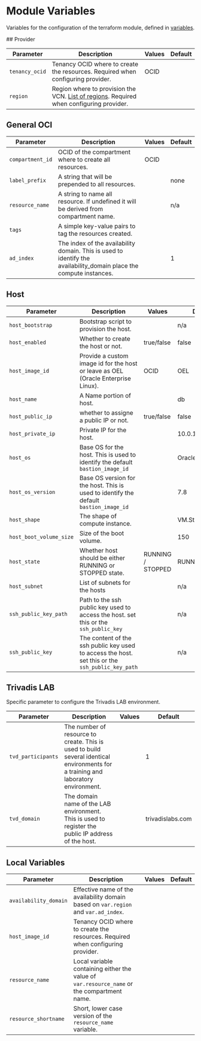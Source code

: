 # Module Variables

Variables for the configuration of the terraform module, defined in [variables](../variables.tf).

## Provider

| Parameter      | Description                                                                                                                                                        | Values | Default |
|----------------|--------------------------------------------------------------------------------------------------------------------------------------------------------------------|--------|---------|
| `tenancy_ocid` | Tenancy OCID where to create the resources. Required when configuring provider.                                                                                    | OCID   |         |
| `region`       | Region where to provision the VCN. [List of regions](https://docs.cloud.oracle.com/iaas/Content/General/Concepts/regions.htm). Required when configuring provider. |        |         |

## General OCI

| Parameter        | Description                                                                           | Values | Default |
|------------------|---------------------------------------------------------------------------------------|--------|---------|
| `compartment_id` | OCID of the compartment where to create all resources.                                | OCID   |         |
| `label_prefix`   | A string that will be prepended to all resources.                                     |        | none    |
| `resource_name`  | A string to name all resource. If undefined it will be derived from compartment name. |        | n/a     |
| `tags`           | A simple key-value pairs to tag the resources created.                                |        |         |
| `ad_index`       | The index of the availability domain. This is used to identify the availability_domain place the compute instances. |        | 1       |

## Host

| Parameter               | Description                                                                                          | Values            | Default          |
|-------------------------|------------------------------------------------------------------------------------------------------|-------------------|------------------|
| `host_bootstrap`        | Bootstrap script to provision the host.                                                              |                   | n/a              |
| `host_enabled`          | Whether to create the host or not.                                                                   | true/false        | false            |
| `host_image_id`         | Provide a custom image id for the host or leave as OEL (Oracle Enterprise Linux).                    | OCID              | OEL              |
| `host_name`             | A Name portion of host.                                                                              |                   | db               |
| `host_public_ip`        | whether to assigne a public IP or not.                                                               | true/false        | false            |
| `host_private_ip`       | Private IP for the host.                                                                             |                   | 10.0.1.6         |
| `host_os`               | Base OS for the host. This is used to identify the default `bastion_image_id`               |                   | Oracle Linux     |
| `host_os_version`       | Base OS version for the host. This is used to identify the default `bastion_image_id`       |                   | 7.8              |
| `host_shape`            | The shape of compute instance.                                                                       |                   | VM.Standard.E2.1 |
| `host_boot_volume_size` | Size of the boot volume.                                                                             |                   | 150              |
| `host_state`            | Whether host should be either RUNNING or STOPPED state.                                              | RUNNING / STOPPED | RUNNING          |
| `host_subnet`           | List of subnets for the hosts                                                                        |                   | n/a              |
| `ssh_public_key_path`   | Path to the ssh public key used to access the host. set this or the `ssh_public_key`                 |                   | n/a              |
| `ssh_public_key`        | The content of the ssh public key used to access the host. set this or the `ssh_public_key_path`     |                   | n/a              |

## Trivadis LAB

Specific parameter to configure the Trivadis LAB environment.

| Parameter          | Description                                                                                                                       | Values | Default          |
|--------------------|-----------------------------------------------------------------------------------------------------------------------------------|--------|------------------|
| `tvd_participants` | The number of resource to create. This is used to build several identical environments for a training and laboratory environment. |        | 1                |
| `tvd_domain`       | The domain name of the LAB environment. This is used to register the public IP address of the host.                               |        | trivadislabs.com |

## Local Variables

| Parameter             | Description                                                                                    | Values | Default |
|-----------------------|------------------------------------------------------------------------------------------------|--------|---------|
| `availability_domain` | Effective name of the availability domain based on `var.region` and `var.ad_index`. |        |         |
| `host_image_id`       | Tenancy OCID where to create the resources. Required when configuring provider.                |        |         |
| `resource_name`       | Local variable containing either the value of `var.resource_name` or the compartment name.     |        |         |
| `resource_shortname`  | Short, lower case version of the `resource_name` variable.                                     |        |         |

